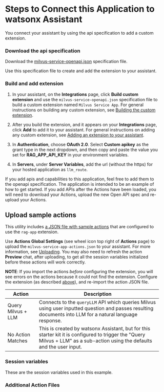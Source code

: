 # Steps to Connect this Application to watsonx Assistant

You connect your assistant by using the api specification to add a custom extension.

### Download the api specification

Download the [milvus-service-openapi.json](./milvus-service-openapi.json) specification file. 

Use this specification file to create and add the extension to your assistant.

### Build and add extension

1.  In your assistant, on the **Integrations** page, click **Build custom extension** and use the `milvus-service-openapi.json` specification file to build a custom extension named `Milvus Service App`. For general instructions on building any custom extension, see [Building the custom extension](https://cloud.ibm.com/docs/watson-assistant?topic=watson-assistant-build-custom-extension#building-the-custom-extension).

1.  After you build the extension, and it appears on your **Integrations** page, click **Add** to add it to your assistant. For general instructions on adding any custom extension, see [Adding an extension to your assistant](https://cloud.ibm.com/docs/watson-assistant?topic=watson-assistant-add-custom-extension).

1.  In **Authentication**, choose **OAuth 2.0**. Select **Custom apikey** as the grant type in the next dropdown, and then copy and paste the value you set for **RAG_APP_API_KEY** in your environment variables.

1.  In **Servers**, under **Server Variables**, add the url (without the https) for your hosted application as `llm_route`. 

If you add apis and capabilities to this application, feel free to add them to the openapi specification. The application is intended to be an example of how to get started. If you add APIs after the Actions have been loaded, you will need to download your Actions, upload the new Open API spec and re-upload your Actions.

## Upload sample actions

This utility includes [a JSON file with sample actions](./milvus-service-app-actions.json) that are configured to use the `rag-app` extension.

Use **Actions Global Settings** (see wheel icon top right of **Actions** page) to upload the `milvus-service-app-actions.json` to your assistant. For more information, see [Uploading](https://cloud.ibm.com/docs/watson-assistant?topic=watson-assistant-admin-backup-restore#backup-restore-import). You may also need to refresh the action **Preview** chat, after uploading, to get all the session variables initialized before these actions will work correctly.


**NOTE**: If you import the actions _before_ configuring the extension, you will see errors on the actions because it could not find the extension. Configure the extension (as described [above](#prerequisites)), and re-import the action JSON file.

| Action                        | Description                                                                                                                                                                                   |
| ----------------------------- | --------------------------------------------------------------------------------------------------------------------------------------------------------------------------------------------- |
| Query Milvus + LLM | Connects to the `queryLLM` API which queries Milvus using user inputted question and passes resulting documents into LLM for a natural language response. |
| No Action Matches | This is created by watsonx Assistant, but for this starter kit it is configured to trigger the "Query Milvus + LLM" as a sub-action using the defaults and the user input. |


### Session variables

These are the session variables used in this example.


### Additional Action Files
